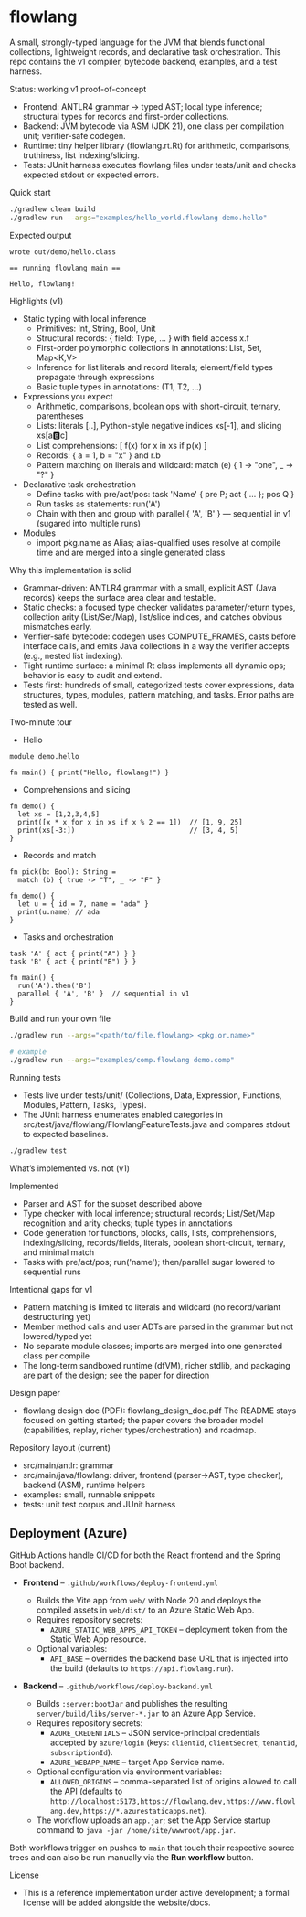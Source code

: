 # flowlang

A small, strongly-typed language for the JVM that blends functional collections, lightweight records, and declarative task orchestration. This repo contains the v1 compiler, bytecode backend, examples, and a test harness.

Status: working v1 proof-of-concept

- Frontend: ANTLR4 grammar → typed AST; local type inference; structural types for records and first-order collections.
- Backend: JVM bytecode via ASM (JDK 21), one class per compilation unit; verifier-safe codegen.
- Runtime: tiny helper library (flowlang.rt.Rt) for arithmetic, comparisons, truthiness, list indexing/slicing.
- Tests: JUnit harness executes flowlang files under tests/unit and checks expected stdout or expected errors.

Quick start

```bash
./gradlew clean build
./gradlew run --args="examples/hello_world.flowlang demo.hello"
```

Expected output

```
wrote out/demo/hello.class

== running flowlang main ==

Hello, flowlang!
```

Highlights (v1)

- Static typing with local inference
  - Primitives: Int, String, Bool, Unit
  - Structural records: { field: Type, ... } with field access x.f
  - First-order polymorphic collections in annotations: List<T>, Set<T>, Map<K,V>
  - Inference for list literals and record literals; element/field types propagate through expressions
  - Basic tuple types in annotations: (T1, T2, ...)
- Expressions you expect
  - Arithmetic, comparisons, boolean ops with short-circuit, ternary, parentheses
  - Lists: literals [..], Python-style negative indices xs[-1], and slicing xs[a:b:c]
  - List comprehensions: [ f(x) for x in xs if p(x) ]
  - Records: { a = 1, b = "x" } and r.b
  - Pattern matching on literals and wildcard: match (e) { 1 -> "one", _ -> "?" }
- Declarative task orchestration
  - Define tasks with pre/act/pos: task 'Name' { pre P; act { ... }; pos Q }
  - Run tasks as statements: run('A')
  - Chain with then and group with parallel { 'A', 'B' } — sequential in v1 (sugared into multiple runs)
- Modules
  - import pkg.name as Alias; alias-qualified uses resolve at compile time and are merged into a single generated class

Why this implementation is solid

- Grammar-driven: ANTLR4 grammar with a small, explicit AST (Java records) keeps the surface area clear and testable.
- Static checks: a focused type checker validates parameter/return types, collection arity (List/Set/Map), list/slice indices, and catches obvious mismatches early.
- Verifier-safe bytecode: codegen uses COMPUTE_FRAMES, casts before interface calls, and emits Java collections in a way the verifier accepts (e.g., nested list indexing).
- Tight runtime surface: a minimal Rt class implements all dynamic ops; behavior is easy to audit and extend.
- Tests first: hundreds of small, categorized tests cover expressions, data structures, types, modules, pattern matching, and tasks. Error paths are tested as well.

Two-minute tour

- Hello

```text
module demo.hello

fn main() { print("Hello, flowlang!") }
```

- Comprehensions and slicing

```text
fn demo() {
  let xs = [1,2,3,4,5]
  print([x * x for x in xs if x % 2 == 1])  // [1, 9, 25]
  print(xs[-3:])                            // [3, 4, 5]
}
```

- Records and match

```text
fn pick(b: Bool): String =
  match (b) { true -> "T", _ -> "F" }

fn demo() {
  let u = { id = 7, name = "ada" }
  print(u.name) // ada
}
```

- Tasks and orchestration

```text
task 'A' { act { print("A") } }
task 'B' { act { print("B") } }

fn main() {
  run('A').then('B')
  parallel { 'A', 'B' }  // sequential in v1
}
```

Build and run your own file

```bash
./gradlew run --args="<path/to/file.flowlang> <pkg.or.name>"

# example
./gradlew run --args="examples/comp.flowlang demo.comp"
```

Running tests

- Tests live under tests/unit/<Category> (Collections, Data, Expression, Functions, Modules, Pattern, Tasks, Types).
- The JUnit harness enumerates enabled categories in src/test/java/flowlang/FlowlangFeatureTests.java and compares stdout to expected baselines.

```bash
./gradlew test
```

What’s implemented vs. not (v1)

Implemented

- Parser and AST for the subset described above
- Type checker with local inference; structural records; List/Set/Map recognition and arity checks; tuple types in annotations
- Code generation for functions, blocks, calls, lists, comprehensions, indexing/slicing, records/fields, literals, boolean short-circuit, ternary, and minimal match
- Tasks with pre/act/pos; run('name'); then/parallel sugar lowered to sequential runs

Intentional gaps for v1

- Pattern matching is limited to literals and wildcard (no record/variant destructuring yet)
- Member method calls and user ADTs are parsed in the grammar but not lowered/typed yet
- No separate module classes; imports are merged into one generated class per compile
- The long-term sandboxed runtime (dfVM), richer stdlib, and packaging are part of the design; see the paper for direction

Design paper

- flowlang design doc (PDF): flowlang_design_doc.pdf
  The README stays focused on getting started; the paper covers the broader model (capabilities, replay, richer types/orchestration) and roadmap.

Repository layout (current)

- src/main/antlr: grammar
- src/main/java/flowlang: driver, frontend (parser→AST, type checker), backend (ASM), runtime helpers
- examples: small, runnable snippets
- tests: unit test corpus and JUnit harness

## Deployment (Azure)

GitHub Actions handle CI/CD for both the React frontend and the Spring Boot backend.

- **Frontend** – `.github/workflows/deploy-frontend.yml`
  - Builds the Vite app from `web/` with Node 20 and deploys the compiled assets in `web/dist/` to an Azure Static Web App.
  - Requires repository secrets:
    - `AZURE_STATIC_WEB_APPS_API_TOKEN` – deployment token from the Static Web App resource.
  - Optional variables:
    - `API_BASE` – overrides the backend base URL that is injected into the build (defaults to `https://api.flowlang.run`).

- **Backend** – `.github/workflows/deploy-backend.yml`
  - Builds `:server:bootJar` and publishes the resulting `server/build/libs/server-*.jar` to an Azure App Service.
  - Requires repository secrets:
    - `AZURE_CREDENTIALS` – JSON service-principal credentials accepted by `azure/login` (keys: `clientId`, `clientSecret`, `tenantId`, `subscriptionId`).
    - `AZURE_WEBAPP_NAME` – target App Service name.
  - Optional configuration via environment variables:
    - `ALLOWED_ORIGINS` – comma-separated list of origins allowed to call the API (defaults to `http://localhost:5173,https://flowlang.dev,https://www.flowlang.dev,https://*.azurestaticapps.net`).
  - The workflow uploads an `app.jar`; set the App Service startup command to `java -jar /home/site/wwwroot/app.jar`.

Both workflows trigger on pushes to `main` that touch their respective source trees and can also be run manually via the **Run workflow** button.

License

- This is a reference implementation under active development; a formal license will be added alongside the website/docs.
